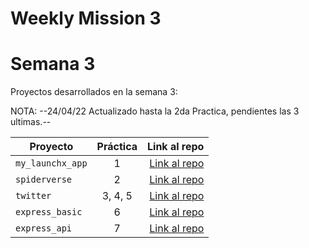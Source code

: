 # Weekly Mission 3
# Semana 3 

Proyectos desarrollados en la semana 3:

NOTA: --24/04/22 Actualizado hasta la 2da Practica, pendientes las 3 ultimas.--

| Proyecto | Práctica | Link al repo |
| ------------- |:-------------:| -----:|
|`my_launchx_app`|1|[Link al repo](https://github.com/FernandoMoralesH/my_launchx_app)|
|`spiderverse`|2|[Link al repo](https://github.com/FernandoMoralesH/spiderverse.git)|
|`twitter`|3, 4, 5|[Link al repo](https://github.com/FernandoMoralesH/twitter.git)|
|`express_basic`|6|[Link al repo](https://github.com/LaunchX-InnovaccionVirtual/MissionNodeJS)|
|`express_api`|7|[Link al repo](https://github.com/LaunchX-InnovaccionVirtual/MissionNodeJS)|

